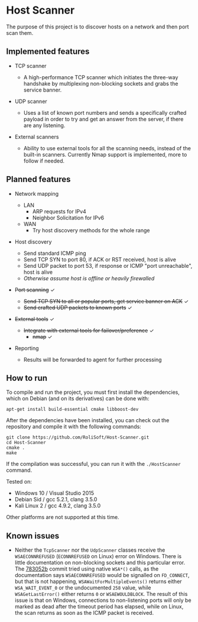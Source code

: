 # Host Scanner

The purpose of this project is to discover hosts on a network and then port scan them.

## Implemented features

* TCP scanner
  * A high-performance TCP scanner which initiates the three-way handshake by multiplexing non-blocking sockets and grabs the service banner.

* UDP scanner
  * Uses a list of known port numbers and sends a specifically crafted payload in order to try and get an answer from the server, if there are any listening.

* External scanners
  * Ability to use external tools for all the scanning needs, instead of the built-in scanners. Currently Nmap support is implemented, more to follow if needed.

## Planned features

* Network mapping
  * LAN
    * ARP requests for IPv4
    * Neighbor Solicitation for IPv6
  * WAN
    * Try host discovery methods for the whole range

* Host discovery
  * Send standard ICMP ping
  * Send TCP SYN to port 80, if ACK or RST received, host is alive
  * Send UDP packet to port 53, if response or ICMP "port unreachable", host is alive
  * _Otherwise assume host is offline or heavily firewalled_

* <strike>Port scanning</strike> &#x2713;
  * <strike>Send TCP SYN to all or popular ports, get service banner on ACK</strike> &#x2713;
  * <strike>Send crafted UDP packets to known ports</strike> &#x2713;

* <strike>External tools</strike> &#x2713;
  * <strike>Integrate with external tools for failover/preference</strike> &#x2713;
    * <strike>nmap</strike> &#x2713;

* Reporting
  * Results will be forwarded to agent for further processing

## How to run

To compile and run the project, you must first install the dependencies, which on Debian (and on its derivatives) can be done with:

    apt-get install build-essential cmake libboost-dev

After the dependencies have been installed, you can check out the repository and compile it with the following commands:

    git clone https://github.com/RoliSoft/Host-Scanner.git
    cd Host-Scanner
    cmake .
    make

If the compilation was successful, you can run it with the `./HostScanner` command.

Tested on:

 * Windows 10 / Visual Studio 2015
 * Debian Sid / gcc 5.2.1, clang 3.5.0
 * Kali Linux 2 / gcc 4.9.2, clang 3.5.0

Other platforms are not supported at this time.

## Known issues

* Neither the `TcpScanner` nor the `UdpScanner` classes receive the `WSAECONNREFUSED` (`ECONNREFUSED` on Linux) error on Windows. There is little documentation on non-blocking sockets and this particular error. The [783052b](https://github.com/RoliSoft/Host-Scanner/commit/783052b49d39c3f2833e93c9bc183088eaec8797) commit tried using native `WSA*()` calls, as the documentation says `WSAECONNREFUSED` would be signalled on `FD_CONNECT`, but that is not happening, `WSAWaitForMultipleEvents()` returns either `WSA_WAIT_EVENT_0` or the undocumented `258` value, while `WSAGetLastError()` either returns `0` or `WSAEWOULDBLOCK`. The result of this issue is that on Windows, connections to non-listening ports will only be marked as dead after the timeout period has elapsed, while on Linux, the scan returns as soon as the ICMP packet is received.